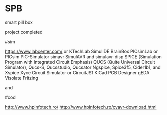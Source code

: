 # SPB
 smart pill box

project completed


#sim

https://www.labcenter.com/
or
 KTechLab 
 SimulIDE 
 BrainBox 
 PICsimLab or PICsim 
 PIC-Simulator 
 simavr 
 SimulAVR and simulavr-disp 
 SPICE (Simulation Program with Integrated Circuit Emphasis) 
 QUCS (Quite Universal Circuit Simulator), Qucs-S, Qucsstudio, Qucsator 
 Ngspice, Spice3f5, Cider1b1, and Xspice 
 Xyce 
 Circuit Simulator or CircuitJS1 
 KiCad 
 PCB Designer 
 gEDA 
 Visolate 
 Fritzing 

and

#cod

http://www.hpinfotech.ro/
http://www.hpinfotech.ro/cvavr-download.html
